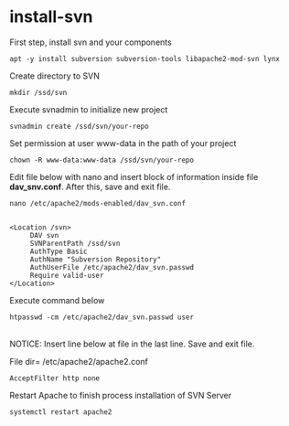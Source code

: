 # install-svn

First step, install svn and your components

```apt -y install subversion subversion-tools libapache2-mod-svn lynx```

Create directory to SVN

```mkdir /ssd/svn```

Execute svnadmin to initialize new project

```svnadmin create /ssd/svn/your-repo```

Set permission at user www-data in the path of your project

```chown -R www-data:www-data /ssd/svn/your-repo```

Edit file below with nano and insert block of information inside file <b>dav_snv.conf</b>. After this, save and exit file.

```nano /etc/apache2/mods-enabled/dav_svn.conf```

```

<Location /svn>
     DAV svn
     SVNParentPath /ssd/svn
     AuthType Basic
     AuthName "Subversion Repository"
     AuthUserFile /etc/apache2/dav_svn.passwd
     Require valid-user
</Location>

```

Execute command below

```htpasswd -cm /etc/apache2/dav_svn.passwd user```

<br>NOTICE: Insert line below at file in the last line. Save and exit file.</br>

File dir= /etc/apache2/apache2.conf

```AcceptFilter http none```


Restart Apache to finish process installation of SVN Server

```systemctl restart apache2```
